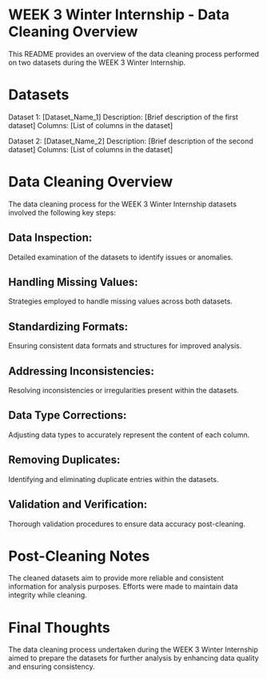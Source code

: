 # WEEK 3 Winter Internship - Data Cleaning Overview
This README provides an overview of the data cleaning process performed on two datasets during the WEEK 3 Winter Internship.

# Datasets
Dataset 1: [Dataset_Name_1]
Description: [Brief description of the first dataset]
Columns: [List of columns in the dataset]

Dataset 2: [Dataset_Name_2]
Description: [Brief description of the second dataset]
Columns: [List of columns in the dataset]

# Data Cleaning Overview
The data cleaning process for the WEEK 3 Winter Internship datasets involved the following key steps:

 ## Data Inspection:
  Detailed examination of the datasets to identify issues or anomalies.
  
 ##  Handling Missing Values:
  Strategies employed to handle missing values across both datasets.
  
 ## Standardizing Formats:
  Ensuring consistent data formats and structures for improved analysis.

 ## Addressing Inconsistencies:
  Resolving inconsistencies or irregularities present within the datasets.

 ## Data Type Corrections:
  Adjusting data types to accurately represent the content of each column.
  
 ## Removing Duplicates:
  Identifying and eliminating duplicate entries within the datasets.

 ## Validation and Verification:
  Thorough validation procedures to ensure data accuracy post-cleaning.

  
# Post-Cleaning Notes
The cleaned datasets aim to provide more reliable and consistent information for analysis purposes.
Efforts were made to maintain data integrity while cleaning.

# Final Thoughts
The data cleaning process undertaken during the WEEK 3 Winter Internship aimed to prepare the datasets for further analysis by enhancing data quality and ensuring consistency.
